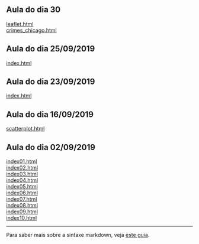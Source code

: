 ## Aula do dia 30
[leaflet.html](d3_leaflet/leaflet.html)<br> 
[crimes_chicago.html](d3_leaflet/crimes_chicago.html)<br> 

## Aula do dia 25/09/2019
[index.html](d3_crossfilter_2/index.html)<br> 

## Aula do dia 23/09/2019
[index.html](d3_crossfilter/index.html)<br> 

## Aula do dia 16/09/2019
[scatterplot.html](d3_update/scatterplot.html)<br> 

## Aula do dia 02/09/2019

[index01.html](basic/index01.html)<br>
[index02.html](basic/index02.html)<br>
[index03.html](basic/index03.html)<br>
[index04.html](basic/index04.html)<br>
[index05.html](basic/index05.html)<br>
[index06.html](basic/index06.html)<br>
[index07.html](basic/index07.html)<br>
[index08.html](basic/index08.html)<br>
[index09.html](basic/index09.html)<br>
[index10.html](basic/index10.html)<br>

---

Para saber mais sobre a sintaxe markdown, veja [este guia](https://guides.github.com/features/mastering-markdown/).
